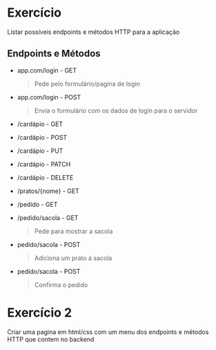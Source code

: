 # Exercício

Listar possíveis endpoints e métodos HTTP para a aplicação

## Endpoints e Métodos

- app.com/login - GET
    >Pede pelo formulário/pagina de login

- app.com/login - POST
    >Envia o formulário com os dados de login para o servidor

- /cardápio - GET

- /cardápio - POST

- /cardápio - PUT

- /cardápio - PATCH

- /cardápio - DELETE

- /pratos/{nome} - GET

- /pedido - GET

- /pedido/sacola - GET          
    >Pede para mostrar a sacola
- pedido/sacola - POST
    >Adiciona um prato á sacola
- pedido/sacola - POST
    >Confirma o pedido

# Exercício 2

Criar uma pagina em html/css com um menu dos endpoints e métodos HTTP
que contem no backend


